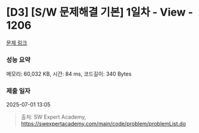 # [D3] [S/W 문제해결 기본] 1일차 - View - 1206 

[문제 링크](https://swexpertacademy.com/main/code/problem/problemDetail.do?contestProbId=AV134DPqAA8CFAYh) 

### 성능 요약

메모리: 60,032 KB, 시간: 84 ms, 코드길이: 340 Bytes

### 제출 일자

2025-07-01 13:05



> 출처: SW Expert Academy, https://swexpertacademy.com/main/code/problem/problemList.do